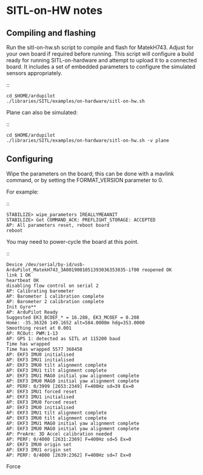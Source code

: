 # SITL-on-HW notes

## Compiling and flashing

Run the sitl-on-hw.sh script to compile and flash for MatekH743.  Adjust for your own board if required before running.  This script will configure a build ready for running SITL-on-hardware and attempt to upload it to a connected board.  It includes a set of embedded parameters to configure the simulated sensors appropriately.

::

	cd $HOME/ardupilot
	./libraries/SITL/examples/on-hardware/sitl-on-hw.sh

Plane can also be simulated:

::

	cd $HOME/ardupilot
	./libraries/SITL/examples/on-hardware/sitl-on-hw.sh -v plane

## Configuring

Wipe the parameters on the board; this can be done with a mavlink command, or by setting the FORMAT_VERSION parameter to 0.

For example:

::

	STABILIZE> wipe_parameters IREALLYMEAANIT
	STABILIZE> Got COMMAND_ACK: PREFLIGHT_STORAGE: ACCEPTED
	AP: All parameters reset, reboot board
	reboot

You may need to power-cycle the board at this point.

::

	Device /dev/serial/by-id/usb-ArduPilot_MatekH743_3A0019001051393036353035-if00 reopened OK
	link 1 OK
	heartbeat OK
	disabling flow control on serial 2
	AP: Calibrating barometer
	AP: Barometer 1 calibration complete
	AP: Barometer 2 calibration complete
	Init Gyro**
	AP: ArduPilot Ready
	Suggested EK3_BCOEF_* = 16.288, EK3_MCOEF = 0.208
	Home: -35.36326 149.1652 alt=584.0000m hdg=353.0000
	Smoothing reset at 0.001
	AP: RCOut: PWM:1-13
	AP: GPS 1: detected as SITL at 115200 baud
	Time has wrapped
	Time has wrapped 5577 368458
	AP: EKF3 IMU0 initialised
	AP: EKF3 IMU1 initialised
	AP: EKF3 IMU0 tilt alignment complete
	AP: EKF3 IMU1 tilt alignment complete
	AP: EKF3 IMU1 MAG0 initial yaw alignment complete
	AP: EKF3 IMU0 MAG0 initial yaw alignment complete
	AP: PERF: 0/3999 [2653:2349] F=400Hz sd=39 Ex=0
	AP: EKF3 IMU1 forced reset
	AP: EKF3 IMU1 initialised
	AP: EKF3 IMU0 forced reset
	AP: EKF3 IMU0 initialised
	AP: EKF3 IMU1 tilt alignment complete
	AP: EKF3 IMU0 tilt alignment complete
	AP: EKF3 IMU1 MAG0 initial yaw alignment complete
	AP: EKF3 IMU0 MAG0 initial yaw alignment complete
	AP: PreArm: 3D Accel calibration needed
	AP: PERF: 0/4000 [2631:2369] F=400Hz sd=5 Ex=0
	AP: EKF3 IMU0 origin set
	AP: EKF3 IMU1 origin set
	AP: PERF: 0/4000 [2639:2362] F=400Hz sd=7 Ex=0

Force 
